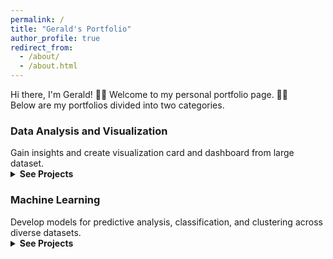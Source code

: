 ```yaml
---
permalink: /
title: "Gerald's Portfolio"
author_profile: true
redirect_from: 
  - /about/
  - /about.html
---
```

Hi there, I'm Gerald! 👋🏻 Welcome to my personal portfolio page. 🙏🏻 <br/>
Below are my portfolios divided into two categories.<br/>

<h3>Data Analysis and Visualization</h3>
Gain insights and create visualization card and dashboard from large dataset. 

<details><summary><b>See Projects</b></summary> 
<ul>
  <li><a href="https://geraldsimanullang.github.io/portfolio/portfolio-3-Data-Analysis-and-Visualization-of-Pizza-Sales-SQL-PowerBI/" target="_blank">Data Analysis and Visualization of Pizza Sales</a><br/>
    Tools: SQL Server Management Studio (SMSS) + Power BI <br/>
    SMSS was utilized for data storage and analysis to accurately determine the values related to the Pizza Sales Dataset problem statement. Subsequently, Power BI was employed to construct a visualization model.
  </li>

  <li><a href="https://geraldsimanullang.github.io/portfolio/portfolio-1-Visualization-and-Analysis-of-an-Online-Retail-Invoices-Dataset/" target="_blank">Visualization and Analysis of an Online Retail Invoices Dataset</a><br/>
  Tool: Jupyter Notebook<br/>
  Conducted Exploratory Data Analysis by visualizing sales data to extract insights into store performance, identify top-selling     products, and understand customer segmentation. This project was implemented using Python programming and involved the use of several libraries, including Pandas, NumPy, Matplotlib, and Seaborn.
  </li>
</ul>
</details>

<h3>Machine Learning</h3>
Develop models for predictive analysis, classification, and clustering across diverse datasets.

<details><summary><b>See Projects</b></summary>
  <ul>
    <li><a href"https://geraldsimanullang.github.io/portfolio/portfolio-4-Bengaluru-House-Price-Prediction/" target="_blank">Bengaluru House Price Prediction</a><br/>
      Tool: Jupyter Notebook <br/>
      Constructed models to predict house prices in Bengaluru, India. After data cleaning, method selection utilized GridSearchCV to evaluate regression performance with linear regression, lasso, and decision tree regressor. In this case, the optimal method was linear regression with a score of 81.9 out of 100.
    </li>
    
    <li><a href="https://geraldsimanullang.github.io/portfolio/portfolio-2-Image-classification-of-rock-paper-scissors-hand-shaped-pictures/" target="_blank">Image Classification of Rock-paper-scissors Hand-shaped Pictures</a><br/>
    Tool: Google Colab<br/>
    Built a Convolutional Neural Network (CNN) machine learning model with an accuracy >96% for classifying images of rock-paper-scissors hand-shaped pictures using the TensorFlow and Keras libraries      
    </li>
  </ul>
</details>
